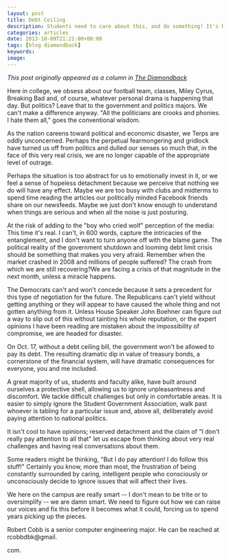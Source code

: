 ```yaml
---
layout: post
title: Debt Ceiling
description: Students need to care about this, and do something! It's bad!
categories: articles
date: 2013-10-09T21:21:00+00:00
tags: [blog diamondback]
keywords: 
image: 
---
```

*This post originally appeared as a column in [The Diamondback](http://www.diamondbackonline.com/opinion/article_4b754594-314a-11e3-9707-0019bb30f31a.html)*

Here in college, we obsess about our football team, classes, Miley Cyrus, Breaking Bad and, of course, whatever personal drama is happening that day. But politics? Leave that to the government and politics majors. We can't make a difference anyway. "All the politicians are crooks and phonies. I hate them all," goes the conventional wisdom. 

As the nation careens toward political and economic disaster, we Terps are oddly unconcerned. Perhaps the perpetual fearmongering and gridlock have turned us off from politics and dulled our senses so much that, in the face of this very real crisis, we are no longer capable of the appropriate level of outrage. 

Perhaps the situation is too abstract for us to emotionally invest in it, or we feel a sense of hopeless detachment because we perceive that nothing we do will have any effect. Maybe we are too busy with clubs and midterms to spend time reading the articles our politically minded Facebook friends share on our newsfeeds. Maybe we just don't know enough to understand when things are serious and when all the noise is just posturing. 

At the risk of adding to the "boy who cried wolf" perception of the media: This time it's real. I can't, in 600 words, capture the intricacies of the entanglement, and I don't want to turn anyone off with the blame game. The political reality of the government shutdown and looming debt limit crisis should be something that makes you very afraid. Remember when the market crashed in 2008 and millions of people suffered? The crash from which we are still recovering?We are facing a crisis of that magnitude in the next month, unless a miracle happens. 

The Democrats can't and won't concede because it sets a precedent for this type of negotiation for the future. The Republicans can't yield without getting anything or they will appear to have caused the whole thing and not gotten anything from it. Unless House Speaker John Boehner can figure out a way to slip out of this without tainting his whole reputation, or the expert opinions I have been reading are mistaken about the impossibility of compromise, we are headed for disaster. 

On Oct. 17, without a debt ceiling bill, the government won't be allowed to pay its debt. The resulting dramatic dip in value of treasury bonds, a cornerstone of the financial system, will have dramatic consequences for everyone, you and me included. 

A great majority of us, students and faculty alike, have built around ourselves a protective shell, allowing us to ignore unpleasantness and discomfort. We tackle difficult challenges but only in comfortable areas. It is easier to simply ignore the Student Government Association, walk past whoever is tabling for a particular issue and, above all, deliberately avoid paying attention to national politics. 

It isn't cool to have opinions; reserved detachment and the claim of "I don't really pay attention to all that" let us escape from thinking about very real challenges and having real conversations about them. 

Some readers might be thinking, "But I do pay attention! I do follow this stuff!" Certainly you know, more than most, the frustration of being constantly surrounded by caring, intelligent people who consciously or unconsciously decide to ignore issues that will affect their lives. 

We here on the campus are really smart -- I don't mean to be trite or to oversimplify -- we are damn smart. We need to figure out how we can raise our voices and fix this before it becomes what it could, forcing us to spend years picking up the pieces. 

Robert Cobb is a senior computer engineering major. He can be reached at rcobbdbk@gmail. 

com.